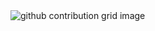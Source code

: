 <picture>
  <source media="(prefers-color-scheme: dark)" srcset="https://raw.githubusercontent.com/JinRecords/JinRecords/output/github-contribution-grid-dark.svg">
  <source media="(prefers-color-scheme: light)" srcset="https://raw.githubusercontent.com/JinRecords/JinRecords/output/github-contribution-grid.svg">
  <img alt="github contribution grid image" src="https://raw.githubusercontent.com/JinRecords/JinRecords/output/github-contribution-grid.svg">
</picture>
